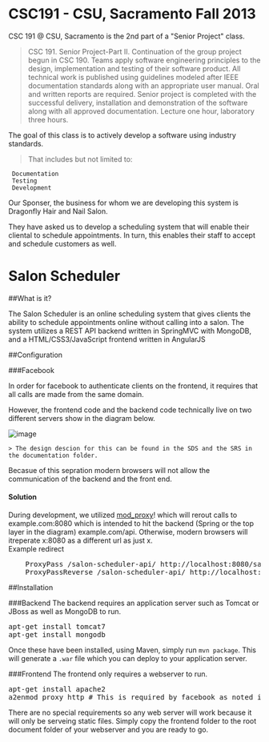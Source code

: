 CSC191 - CSU, Sacramento Fall 2013
===================================

CSC 191 @ CSU, Sacramento is the 2nd part of a "Senior Project" class.

> CSC 191. Senior Project-Part II. Continuation of the group project begun in CSC 190. Teams apply software engineering principles to the design, implementation and testing of their software product. All technical work is published using guidelines modeled after IEEE documentation standards along with an appropriate user manual. Oral and written reports are required. Senior project is completed with the successful delivery, installation and demonstration of the software along with all approved documentation. Lecture one hour, laboratory three hours.

The goal of this class is to actively develop a software using industry standards.

> That includes but not limited to:

     Documentation
     Testing
     Development
     
     
Our Sponser, the business for whom we are developing this system is Dragonfly Hair and Nail Salon.

They have asked us to develop a scheduling system that will enable their cliental to schedule appointments. In turn, this enables their staff to accept and schedule customers as well.


Salon Scheduler
================

##What is it?

The Salon Scheduler is an online scheduling system that gives clients the ability to schedule appointments online without calling into a salon. The system utilizes a REST API backend written in SpringMVC with MongoDB, and a HTML/CSS3/JavaScript frontend written in AngularJS

##Configuration

###Facebook

In order for facebook to authenticate clients on the frontend, it requires that all calls are made from the same domain.

However, the frontend code and the backend code technically live on two different servers show in the diagram below.

![image](http://i.imgur.com/bSpVXSn.png)

    > The design descion for this can be found in the SDS and the SRS in the documentation folder.

Becasue of this sepration modern browsers will not allow the communication of the backend and the front end. 

#### Solution
During development, we utilized [mod_proxy](http://httpd.apache.org/docs/2.2/mod/mod_proxy.html)! which will rerout calls to example.com:8080 which is intended to hit the backend (Spring or the top layer in the diagram) example.com/api. Otherwise, modern browsers will itreperate x:8080 as a different url as just x.  
Example redirect

<pre>
    ProxyPass /salon-scheduler-api/ http://localhost:8080/salon-scheduler-api/
    ProxyPassReverse /salon-scheduler-api/ http://localhost:8080/salon-scheduler-api/
</pre>

##Installation

###Backend
The backend requires an application server such as Tomcat or JBoss as well as MongoDB to run. 
<pre>
apt-get install tomcat7
apt-get install mongodb
</pre>

Once these have been installed, using Maven, simply run `mvn package`. This will generate a `.war` file which you can deploy to your application server.

###Frontend
The frontend only requires a webserver to run.
<pre>
apt-get install apache2
a2enmod proxy_http # This is required by facebook as noted in the Facebook Section
</pre>
There are no special requirements so any web server will work because it will only be serveing static files. Simply copy the frontend folder to the root document folder of your webserver and you are ready to go.



